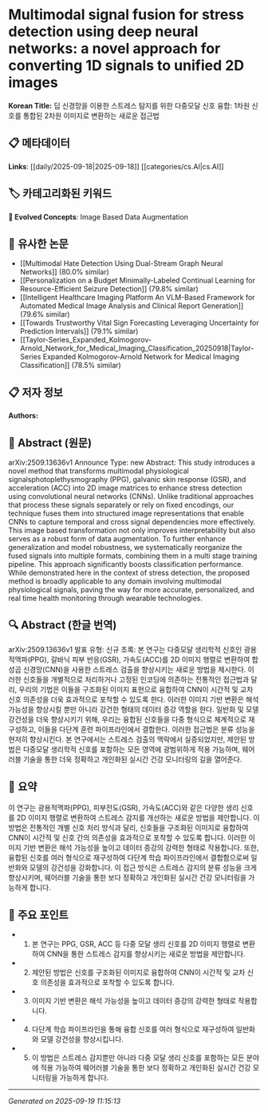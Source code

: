 
# Multimodal signal fusion for stress detection using deep neural networks: a novel approach for converting 1D signals to unified 2D images

**Korean Title:** 딥 신경망을 이용한 스트레스 탐지를 위한 다중모달 신호 융합: 1차원 신호를 통합된 2차원 이미지로 변환하는 새로운 접근법

## 📋 메타데이터

**Links**: [[daily/2025-09-18|2025-09-18]] [[categories/cs.AI|cs.AI]]

## 🏷️ 카테고리화된 키워드
**🚀 Evolved Concepts**: Image Based Data Augmentation

## 🔗 유사한 논문
- [[Multimodal Hate Detection Using Dual-Stream Graph Neural Networks]] (80.0% similar)
- [[Personalization on a Budget Minimally-Labeled Continual Learning for Resource-Efficient Seizure Detection]] (79.8% similar)
- [[Intelligent Healthcare Imaging Platform An VLM-Based Framework for Automated Medical Image Analysis and Clinical Report Generation]] (79.6% similar)
- [[Towards Trustworthy Vital Sign Forecasting Leveraging Uncertainty for Prediction Intervals]] (79.1% similar)
- [[Taylor-Series_Expanded_Kolmogorov-Arnold_Network_for_Medical_Imaging_Classification_20250918|Taylor-Series Expanded Kolmogorov-Arnold Network for Medical Imaging Classification]] (78.5% similar)

## 📋 저자 정보

**Authors:** 

## 📄 Abstract (원문)

arXiv:2509.13636v1 Announce Type: new 
Abstract: This study introduces a novel method that transforms multimodal physiological signalsphotoplethysmography (PPG), galvanic skin response (GSR), and acceleration (ACC) into 2D image matrices to enhance stress detection using convolutional neural networks (CNNs). Unlike traditional approaches that process these signals separately or rely on fixed encodings, our technique fuses them into structured image representations that enable CNNs to capture temporal and cross signal dependencies more effectively. This image based transformation not only improves interpretability but also serves as a robust form of data augmentation. To further enhance generalization and model robustness, we systematically reorganize the fused signals into multiple formats, combining them in a multi stage training pipeline. This approach significantly boosts classification performance. While demonstrated here in the context of stress detection, the proposed method is broadly applicable to any domain involving multimodal physiological signals, paving the way for more accurate, personalized, and real time health monitoring through wearable technologies.

## 🔍 Abstract (한글 번역)

arXiv:2509.13636v1 발표 유형: 신규
초록: 본 연구는 다중모달 생리학적 신호인 광용적맥파(PPG), 갈바닉 피부 반응(GSR), 가속도(ACC)를 2D 이미지 행렬로 변환하여 합성곱 신경망(CNN)을 사용한 스트레스 검출을 향상시키는 새로운 방법을 제시한다. 이러한 신호들을 개별적으로 처리하거나 고정된 인코딩에 의존하는 전통적인 접근법과 달리, 우리의 기법은 이들을 구조화된 이미지 표현으로 융합하여 CNN이 시간적 및 교차 신호 의존성을 더욱 효과적으로 포착할 수 있도록 한다. 이러한 이미지 기반 변환은 해석가능성을 향상시킬 뿐만 아니라 강건한 형태의 데이터 증강 역할을 한다. 일반화 및 모델 강건성을 더욱 향상시키기 위해, 우리는 융합된 신호들을 다중 형식으로 체계적으로 재구성하고, 이들을 다단계 훈련 파이프라인에서 결합한다. 이러한 접근법은 분류 성능을 현저히 향상시킨다. 본 연구에서는 스트레스 검출의 맥락에서 실증되었지만, 제안된 방법은 다중모달 생리학적 신호를 포함하는 모든 영역에 광범위하게 적용 가능하며, 웨어러블 기술을 통한 더욱 정확하고 개인화된 실시간 건강 모니터링의 길을 열어준다.

## 📝 요약

이 연구는 광용적맥파(PPG), 피부전도(GSR), 가속도(ACC)와 같은 다양한 생리 신호를 2D 이미지 행렬로 변환하여 스트레스 감지를 개선하는 새로운 방법을 제안합니다. 이 방법은 전통적인 개별 신호 처리 방식과 달리, 신호들을 구조화된 이미지로 융합하여 CNN이 시간적 및 신호 간의 의존성을 효과적으로 포착할 수 있도록 합니다. 이러한 이미지 기반 변환은 해석 가능성을 높이고 데이터 증강의 강력한 형태로 작용합니다. 또한, 융합된 신호를 여러 형식으로 재구성하여 다단계 학습 파이프라인에서 결합함으로써 일반화와 모델의 강건성을 강화합니다. 이 접근 방식은 스트레스 감지의 분류 성능을 크게 향상시키며, 웨어러블 기술을 통한 보다 정확하고 개인화된 실시간 건강 모니터링을 가능하게 합니다.

## 🎯 주요 포인트

- 1. 본 연구는 PPG, GSR, ACC 등 다중 모달 생리 신호를 2D 이미지 행렬로 변환하여 CNN을 통한 스트레스 감지를 향상시키는 새로운 방법을 제안합니다.

- 2. 제안된 방법은 신호를 구조화된 이미지로 융합하여 CNN이 시간적 및 교차 신호 의존성을 효과적으로 포착할 수 있도록 합니다.

- 3. 이미지 기반 변환은 해석 가능성을 높이고 데이터 증강의 강력한 형태로 작용합니다.

- 4. 다단계 학습 파이프라인을 통해 융합 신호를 여러 형식으로 재구성하여 일반화와 모델 강건성을 향상시킵니다.

- 5. 이 방법은 스트레스 감지뿐만 아니라 다중 모달 생리 신호를 포함하는 모든 분야에 적용 가능하여 웨어러블 기술을 통한 보다 정확하고 개인화된 실시간 건강 모니터링을 가능하게 합니다.

---

*Generated on 2025-09-19 11:15:13*